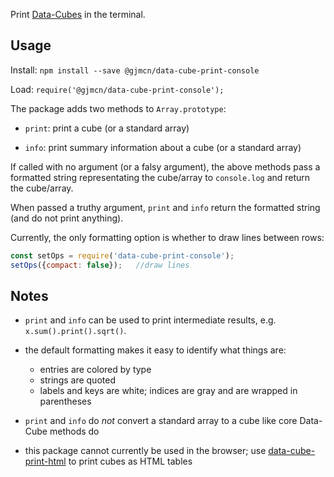 Print [Data-Cubes](https://github.com/gjmcn/data-cube) in the terminal.

## Usage

Install: `npm install --save @gjmcn/data-cube-print-console`

Load: `require('@gjmcn/data-cube-print-console');`

The package adds two methods to `Array.prototype`:

* `print`: print a cube (or a standard array)

* `info`: print summary information about a cube (or a standard array)

If called with no argument (or a falsy argument), the above methods pass a formatted string representating the cube/array to `console.log` and return the cube/array.

When passed a truthy argument, `print` and `info` return the formatted string (and do not print anything).

Currently, the only formatting option is whether to draw lines between rows:

```js
const setOps = require('data-cube-print-console');
setOps({compact: false});   //draw lines
```

## Notes

* `print` and `info` can be used to print intermediate results, e.g. `x.sum().print().sqrt()`.

* the default formatting makes it easy to identify what things are:

	* entries are colored by type
	* strings are quoted
	* labels and keys are white; indices are gray and are wrapped in parentheses

* `print` and `info` do *not* convert a standard array to a cube like core Data-Cube methods do


* this package cannot currently be used in the browser; use [data-cube-print-html](https://github.com/gjmcn/data-cube-print-html) to print cubes as HTML tables

